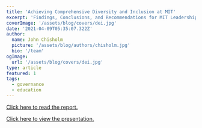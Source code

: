```yaml
---
title: 'Achieving Comprehensive Diversity and Inclusion at MIT'
excerpt: 'Findings, Conclusions, and Recommendations for MIT Leadership and the Corporation.'
coverImage: '/assets/blog/covers/dei.jpg'
date: '2021-04-09T05:35:07.322Z'
author:
  name: John Chisholm
  picture: '/assets/blog/authors/chisholm.jpg'
  bio: '/team'
ogImage:
  url: '/assets/blog/covers/dei.jpg'
type: article
featured: 1
tags: 
  - governance
  - education
---
```


[Click here to read the report.](https://johnchisholmventures.com/dei)

[Click here to view the presentation.](https://johnchisholmventures.com/deipres)